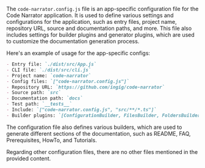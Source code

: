 The `code-narrator.config.js` file is an app-specific configuration file for the Code Narrator application. It is used to define various settings and configurations for the application, such as entry files, project name, repository URL, source and documentation paths, and more. This file also includes settings for builder plugins and generator plugins, which are used to customize the documentation generation process.

Here's an example of usage for the app-specific configs:

```markdown
- Entry file: `./dist/src/App.js`
- CLI file: `./dist/src/cli.js`
- Project name: `code-narrator`
- Config files: `["code-narrator.config.js"]`
- Repository URL: `https://github.com/ingig/code-narrator`
- Source path: `src`
- Documentation path: `docs`
- Test path: `__tests__`
- Include: `["code-narrator.config.js", "src/**/*.ts"]`
- Builder plugins: `[ConfigurationBuilder, FilesBuilder, FoldersBuilder, UserDefinedBuilder]`
```

The configuration file also defines various builders, which are used to generate different sections of the documentation, such as README, FAQ, Prerequisites, HowTo, and Tutorials.

Regarding other configuration files, there are no other files mentioned in the provided content.